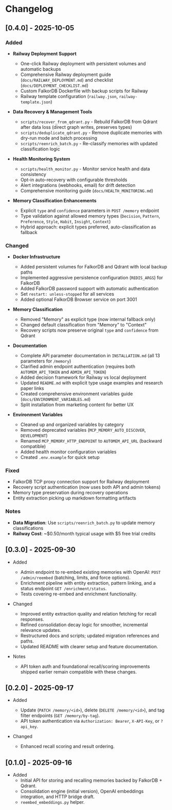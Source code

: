 # Changelog

## [0.4.0] - 2025-10-05

### Added
- **Railway Deployment Support**
  - One-click Railway deployment with persistent volumes and automatic backups
  - Comprehensive Railway deployment guide (`docs/RAILWAY_DEPLOYMENT.md`) and checklist (`docs/DEPLOYMENT_CHECKLIST.md`)
  - Custom FalkorDB Dockerfile with backup scripts for Railway
  - Railway template configuration (`railway.json`, `railway-template.json`)
  
- **Data Recovery & Management Tools**
  - `scripts/recover_from_qdrant.py` - Rebuild FalkorDB from Qdrant after data loss (direct graph writes, preserves types)
  - `scripts/deduplicate_qdrant.py` - Remove duplicate memories with dry-run mode and batch processing
  - `scripts/reenrich_batch.py` - Re-classify memories with updated classification logic
  
- **Health Monitoring System**
  - `scripts/health_monitor.py` - Monitor service health and data consistency
  - Opt-in auto-recovery with configurable thresholds
  - Alert integrations (webhooks, email) for drift detection
  - Comprehensive monitoring guide (`docs/HEALTH_MONITORING.md`)

- **Memory Classification Enhancements**
  - Explicit `type` and `confidence` parameters in `POST /memory` endpoint
  - Type validation against allowed memory types (`Decision`, `Pattern`, `Preference`, `Style`, `Habit`, `Insight`, `Context`)
  - Hybrid approach: explicit types preferred, auto-classification as fallback

### Changed
- **Docker Infrastructure**
  - Added persistent volumes for FalkorDB and Qdrant with local backup paths
  - Implemented aggressive persistence configuration (`REDIS_ARGS`) for FalkorDB
  - Added FalkorDB password support with automatic authentication
  - Set `restart: unless-stopped` for all services
  - Added optional FalkorDB Browser service on port 3001

- **Memory Classification**
  - Removed "Memory" as explicit type (now internal fallback only)
  - Changed default classification from "Memory" to "Context"
  - Recovery scripts now preserve original `type` and `confidence` from Qdrant

- **Documentation**
  - Complete API parameter documentation in `INSTALLATION.md` (all 13 parameters for `/memory`)
  - Clarified admin endpoint authentication (requires both `AUTOMEM_API_TOKEN` and `ADMIN_API_TOKEN`)
  - Added decision framework for Railway vs local deployment
  - Updated `README.md` with explicit type usage examples and research paper links
  - Created comprehensive environment variables guide (`docs/ENVIRONMENT_VARIABLES.md`)
  - Split installation from marketing content for better UX

- **Environment Variables**
  - Cleaned up and organized variables by category
  - Removed deprecated variables (`MCP_MEMORY_AUTO_DISCOVER`, `DEVELOPMENT`)
  - Renamed `MCP_MEMORY_HTTP_ENDPOINT` to `AUTOMEM_API_URL` (backward compatible)
  - Added health monitor configuration variables
  - Created `.env.example` for quick setup

### Fixed
- FalkorDB TCP proxy connection support for Railway deployment
- Recovery script authentication (now uses both API and admin tokens)
- Memory type preservation during recovery operations
- Entity extraction picking up markdown formatting artifacts

### Notes
- **Data Migration**: Use `scripts/reenrich_batch.py` to update memory classifications
- **Railway Cost**: ~$0.50/month typical usage with $5 free trial credits

## [0.3.0] - 2025-09-30

- Added
  - Admin endpoint to re-embed existing memories with OpenAI: `POST /admin/reembed` (batching, limits, and force options).
  - Enrichment pipeline with entity extraction, pattern linking, and a status endpoint `GET /enrichment/status`.
  - Tests covering re-embed and enrichment functionality.

- Changed
  - Improved entity extraction quality and relation fetching for recall responses.
  - Refined consolidation decay logic for smoother, incremental relevance updates.
  - Restructured docs and scripts; updated migration references and paths.
  - Updated README with clearer setup and feature documentation.

- Notes
  - API token auth and foundational recall/scoring improvements shipped earlier remain compatible with these changes.

## [0.2.0] - 2025-09-17

- Added
  - Update (`PATCH /memory/<id>`), delete (`DELETE /memory/<id>`), and tag filter endpoints (`GET /memory/by-tag`).
  - API token authentication via `Authorization: Bearer`, `X-API-Key`, or `?api_key`.

- Changed
  - Enhanced recall scoring and result ordering.

## [0.1.0] - 2025-09-16

- Added
  - Initial API for storing and recalling memories backed by FalkorDB + Qdrant.
  - Consolidation engine (initial version), OpenAI embeddings integration, and HTTP bridge draft.
  - `reembed_embeddings.py` helper.
